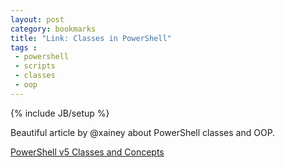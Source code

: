 ```yaml
---
layout: post
category: bookmarks
title: "Link: Classes in PowerShell"
tags :
 - powershell
 - scripts
 - classes
 - oop
---
```

{% include JB/setup %}

Beautiful article by @xainey about PowerShell classes and OOP.

[PowerShell v5 Classes and Concepts](https://xainey.github.io/2016/powershell-classes-and-concepts/)